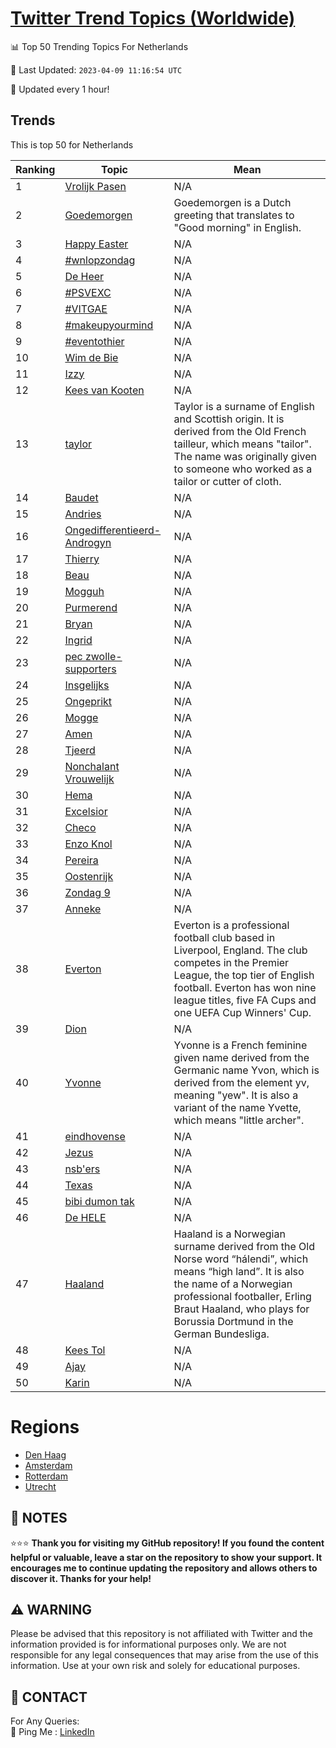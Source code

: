 [Twitter Trend Topics (Worldwide)](https://github.com/ErcinDedeoglu/Twitter-Trend-Topics)
==========


📊 Top 50 Trending Topics For Netherlands

📆 Last Updated: `2023-04-09 11:16:54 UTC`

🔧 Updated every 1 hour!


## Trends

This is top 50 for Netherlands

| Ranking | Topic | Mean |
| ------- | ------------ | ------------ |
| 1 | [Vrolijk Pasen](http://twitter.com/search?q=Vrolijk+Pasen) | N/A |
| 2 | [Goedemorgen](http://twitter.com/search?q=Goedemorgen) | Goedemorgen is a Dutch greeting that translates to "Good morning" in English. |
| 3 | [Happy Easter](http://twitter.com/search?q=Happy+Easter) | N/A |
| 4 | [#wnlopzondag](http://twitter.com/search?q=%23wnlopzondag) | N/A |
| 5 | [De Heer](http://twitter.com/search?q=De+Heer) | N/A |
| 6 | [#PSVEXC](http://twitter.com/search?q=%23PSVEXC) | N/A |
| 7 | [#VITGAE](http://twitter.com/search?q=%23VITGAE) | N/A |
| 8 | [#makeupyourmind](http://twitter.com/search?q=%23makeupyourmind) | N/A |
| 9 | [#eventothier](http://twitter.com/search?q=%23eventothier) | N/A |
| 10 | [Wim de Bie](http://twitter.com/search?q=Wim+de+Bie) | N/A |
| 11 | [Izzy](http://twitter.com/search?q=Izzy) | N/A |
| 12 | [Kees van Kooten](http://twitter.com/search?q=Kees+van+Kooten) | N/A |
| 13 | [taylor](http://twitter.com/search?q=taylor) | Taylor is a surname of English and Scottish origin. It is derived from the Old French tailleur, which means "tailor". The name was originally given to someone who worked as a tailor or cutter of cloth. |
| 14 | [Baudet](http://twitter.com/search?q=Baudet) | N/A |
| 15 | [Andries](http://twitter.com/search?q=Andries) | N/A |
| 16 | [Ongedifferentieerd-Androgyn](http://twitter.com/search?q=Ongedifferentieerd-Androgyn) | N/A |
| 17 | [Thierry](http://twitter.com/search?q=Thierry) | N/A |
| 18 | [Beau](http://twitter.com/search?q=Beau) | N/A |
| 19 | [Mogguh](http://twitter.com/search?q=Mogguh) | N/A |
| 20 | [Purmerend](http://twitter.com/search?q=Purmerend) | N/A |
| 21 | [Bryan](http://twitter.com/search?q=Bryan) | N/A |
| 22 | [Ingrid](http://twitter.com/search?q=Ingrid) | N/A |
| 23 | [pec zwolle-supporters](http://twitter.com/search?q=pec+zwolle-supporters) | N/A |
| 24 | [Insgelijks](http://twitter.com/search?q=Insgelijks) | N/A |
| 25 | [Ongeprikt](http://twitter.com/search?q=Ongeprikt) | N/A |
| 26 | [Mogge](http://twitter.com/search?q=Mogge) | N/A |
| 27 | [Amen](http://twitter.com/search?q=Amen) | N/A |
| 28 | [Tjeerd](http://twitter.com/search?q=Tjeerd) | N/A |
| 29 | [Nonchalant Vrouwelijk](http://twitter.com/search?q=Nonchalant+Vrouwelijk) | N/A |
| 30 | [Hema](http://twitter.com/search?q=Hema) | N/A |
| 31 | [Excelsior](http://twitter.com/search?q=Excelsior) | N/A |
| 32 | [Checo](http://twitter.com/search?q=Checo) | N/A |
| 33 | [Enzo Knol](http://twitter.com/search?q=Enzo+Knol) | N/A |
| 34 | [Pereira](http://twitter.com/search?q=Pereira) | N/A |
| 35 | [Oostenrijk](http://twitter.com/search?q=Oostenrijk) | N/A |
| 36 | [Zondag 9](http://twitter.com/search?q=Zondag+9) | N/A |
| 37 | [Anneke](http://twitter.com/search?q=Anneke) | N/A |
| 38 | [Everton](http://twitter.com/search?q=Everton) | Everton is a professional football club based in Liverpool, England. The club competes in the Premier League, the top tier of English football. Everton has won nine league titles, five FA Cups and one UEFA Cup Winners' Cup. |
| 39 | [Dion](http://twitter.com/search?q=Dion) | N/A |
| 40 | [Yvonne](http://twitter.com/search?q=Yvonne) | Yvonne is a French feminine given name derived from the Germanic name Yvon, which is derived from the element yv, meaning "yew". It is also a variant of the name Yvette, which means "little archer". |
| 41 | [eindhovense](http://twitter.com/search?q=eindhovense) | N/A |
| 42 | [Jezus](http://twitter.com/search?q=Jezus) | N/A |
| 43 | [nsb'ers](http://twitter.com/search?q=nsb%27ers) | N/A |
| 44 | [Texas](http://twitter.com/search?q=Texas) | N/A |
| 45 | [bibi dumon tak](http://twitter.com/search?q=bibi+dumon+tak) | N/A |
| 46 | [De HELE](http://twitter.com/search?q=De+HELE) | N/A |
| 47 | [Haaland](http://twitter.com/search?q=Haaland) | Haaland is a Norwegian surname derived from the Old Norse word “hálendi”, which means “high land”. It is also the name of a Norwegian professional footballer, Erling Braut Haaland, who plays for Borussia Dortmund in the German Bundesliga. |
| 48 | [Kees Tol](http://twitter.com/search?q=Kees+Tol) | N/A |
| 49 | [Ajay](http://twitter.com/search?q=Ajay) | N/A |
| 50 | [Karin](http://twitter.com/search?q=Karin) | N/A |



# Regions

* [Den Haag](</Netherlands/Den Haag.md>)
* [Amsterdam](</Netherlands/Amsterdam.md>)
* [Rotterdam](</Netherlands/Rotterdam.md>)
* [Utrecht](</Netherlands/Utrecht.md>)



## 📝 NOTES

⭐⭐⭐ **Thank you for visiting my GitHub repository! If you found the content helpful or valuable, leave a star on the repository to show your support. It encourages me to continue updating the repository and allows others to discover it. Thanks for your help!**


## ⚠️ WARNING

Please be advised that this repository is not affiliated with Twitter and the information provided is for informational purposes only. We are not responsible for any legal consequences that may arise from the use of this information. Use at your own risk and solely for educational purposes.


## 📨 CONTACT

 For Any Queries:  
            🏓 Ping Me : [LinkedIn](https://www.linkedin.com/in/ercindedeoglu/)
